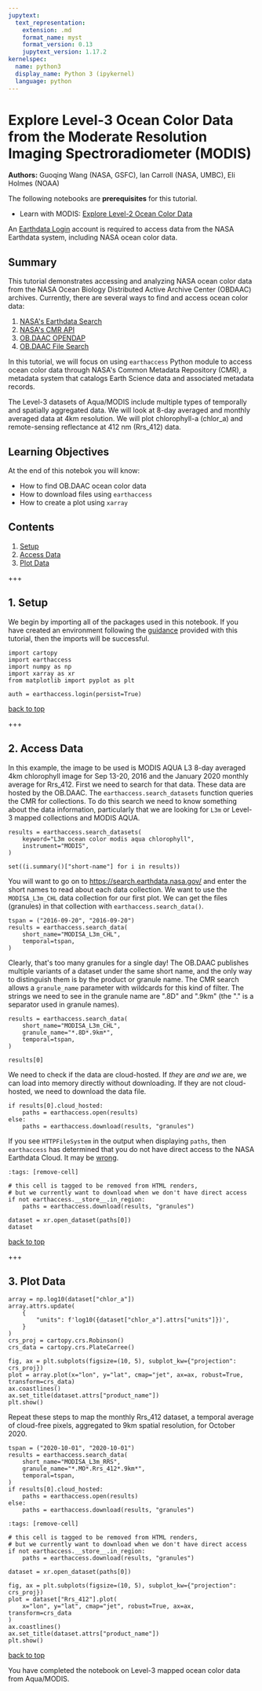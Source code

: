 ```yaml
---
jupytext:
  text_representation:
    extension: .md
    format_name: myst
    format_version: 0.13
    jupytext_version: 1.17.2
kernelspec:
  name: python3
  display_name: Python 3 (ipykernel)
  language: python
---
```


# Explore Level-3 Ocean Color Data from the Moderate Resolution Imaging Spectroradiometer (MODIS)

**Authors:** Guoqing Wang (NASA, GSFC), Ian Carroll (NASA, UMBC), Eli Holmes (NOAA)

<div class="alert alert-success" role="alert">

The following notebooks are **prerequisites** for this tutorial.

- Learn with MODIS: [Explore Level-2 Ocean Color Data][modis_explore_l2]

</div>

<div class="alert alert-info" role="alert">

An [Earthdata Login][edl] account is required to access data from the NASA Earthdata system, including NASA ocean color data.

</div>

[edl]: https://urs.earthdata.nasa.gov/
[modis_explore_l2]: https://oceancolor.gsfc.nasa.gov/resources/docs/tutorials/notebooks/modis_explore_l2/

## Summary

This tutorial demonstrates accessing and analyzing NASA ocean color data from the NASA Ocean Biology Distributed Active Archive Center (OBDAAC) archives. Currently, there are several ways to find and access ocean color data:

1. [NASA's Earthdata Search](https://search.earthdata.nasa.gov/search)
2. [NASA's CMR API](https://cmr.earthdata.nasa.gov/search/site/docs/search/api.html)
3. [OB.DAAC OPENDAP](https://oceandata.sci.gsfc.nasa.gov/opendap/)
4. [OB.DAAC File Search](https://oceandata.sci.gsfc.nasa.gov/api/file_search_help)

In this tutorial, we will focus on using `earthaccess` Python module to access ocean color data through NASA's Common Metadata Repository (CMR), a metadata system that catalogs Earth Science data and associated metadata records.

The Level-3 datasets of Aqua/MODIS include multiple types of temporally and spatially aggregated data. We will look at 8-day averaged and monthly averaged data at 4km resolution. We will plot chlorophyll-a (chlor_a) and remote-sensing reflectance at 412 nm (Rrs_412) data.

## Learning Objectives

At the end of this notebok you will know:
* How to find OB.DAAC ocean color data
* How to download files using `earthaccess`
* How to create a plot using `xarray`

## Contents

1. [Setup](#1.-Setup)
2. [Access Data](#2.-Access-Data)
3. [Plot Data](#3.-Plot-Data)

+++

## 1. Setup

We begin by importing all of the packages used in this notebook. If you have created an environment following the [guidance][tutorials] provided with this tutorial, then the imports will be successful.

[tutorials]: https://oceancolor.gsfc.nasa.gov/resources/docs/tutorials

```{code-cell} ipython3
import cartopy
import earthaccess
import numpy as np
import xarray as xr
from matplotlib import pyplot as plt
```

```{code-cell} ipython3
auth = earthaccess.login(persist=True)
```

[back to top](#Contents)

+++

## 2. Access Data

In this example, the image to be used is MODIS AQUA L3 8-day averaged 4km chlorophyll image for Sep 13-20, 2016 and the January 2020 monthly average for Rrs_412. First we need to search for that data. These data are hosted by the OB.DAAC. The `earthaccess.search_datasets` function queries the CMR for collections. To do this search we need to know something about the data information, particularly that we are looking for `L3m` or Level-3 mapped collections and MODIS AQUA.

```{code-cell} ipython3
results = earthaccess.search_datasets(
    keyword="L3m ocean color modis aqua chlorophyll",
    instrument="MODIS",
)
```

```{code-cell} ipython3
set((i.summary()["short-name"] for i in results))
```

You will want to go on to https://search.earthdata.nasa.gov/ and enter the short names to read about each data collection. We want to use the `MODISA_L3m_CHL` data collection for our first plot. We can get the files (granules) in that collection with `earthaccess.search_data()`.

```{code-cell} ipython3
tspan = ("2016-09-20", "2016-09-20")
results = earthaccess.search_data(
    short_name="MODISA_L3m_CHL",
    temporal=tspan,
)
```

Clearly, that's too many granules for a single day! The OB.DAAC publishes multiple variants of a dataset under the same short name, and the only way to distinguish them is by the product or granule name. The CMR search allows a `granule_name` parameter with wildcards for
this kind of filter. The strings we need to see in the granule name are ".8D" and ".9km" (the "." is a separator used in granule names).

```{code-cell} ipython3
results = earthaccess.search_data(
    short_name="MODISA_L3m_CHL",
    granule_name="*.8D*.9km*",
    temporal=tspan,
)
```

```{code-cell} ipython3
results[0]
```

We need to check if the data are cloud-hosted. If *they* are *and we* are, we can load into memory directly without downloading. If they are not cloud-hosted, we need to download the data file.

```{code-cell} ipython3
if results[0].cloud_hosted:
    paths = earthaccess.open(results)
else:
    paths = earthaccess.download(results, "granules")
```

<div class="alert alert-danger" role="alert">

If you see `HTTPFileSystem` in the output when displaying `paths`, then `earthaccess` has determined that you do not have
direct access to the NASA Earthdata Cloud.
It may be [wrong](https://github.com/nsidc/earthaccess/issues/231).

</div>

```{code-cell} ipython3
:tags: [remove-cell]

# this cell is tagged to be removed from HTML renders,
# but we currently want to download when we don't have direct access
if not earthaccess.__store__.in_region:
    paths = earthaccess.download(results, "granules")
```

```{code-cell} ipython3
dataset = xr.open_dataset(paths[0])
dataset
```

[back to top](#Contents)

+++

## 3. Plot Data

```{code-cell} ipython3
array = np.log10(dataset["chlor_a"])
array.attrs.update(
    {
        "units": f'log10({dataset["chlor_a"].attrs["units"]})',
    }
)
crs_proj = cartopy.crs.Robinson()
crs_data = cartopy.crs.PlateCarree()
```

```{code-cell} ipython3
fig, ax = plt.subplots(figsize=(10, 5), subplot_kw={"projection": crs_proj})
plot = array.plot(x="lon", y="lat", cmap="jet", ax=ax, robust=True, transform=crs_data)
ax.coastlines()
ax.set_title(dataset.attrs["product_name"])
plt.show()
```

Repeat these steps to map the monthly Rrs_412 dataset, a temporal average of cloud-free pixels, aggregated to 9km spatial resolution, for October 2020.

```{code-cell} ipython3
tspan = ("2020-10-01", "2020-10-01")
results = earthaccess.search_data(
    short_name="MODISA_L3m_RRS",
    granule_name="*.MO*.Rrs_412*.9km*",
    temporal=tspan,
)
if results[0].cloud_hosted:
    paths = earthaccess.open(results)
else:
    paths = earthaccess.download(results, "granules")
```

```{code-cell} ipython3
:tags: [remove-cell]

# this cell is tagged to be removed from HTML renders,
# but we currently want to download when we don't have direct access
if not earthaccess.__store__.in_region:
    paths = earthaccess.download(results, "granules")
```

```{code-cell} ipython3
dataset = xr.open_dataset(paths[0])
```

```{code-cell} ipython3
fig, ax = plt.subplots(figsize=(10, 5), subplot_kw={"projection": crs_proj})
plot = dataset["Rrs_412"].plot(
    x="lon", y="lat", cmap="jet", robust=True, ax=ax, transform=crs_data
)
ax.coastlines()
ax.set_title(dataset.attrs["product_name"])
plt.show()
```

[back to top](#Contents)

<div class="alert alert-info" role="alert">

You have completed the notebook on Level-3 mapped ocean color data from Aqua/MODIS.

</div>
